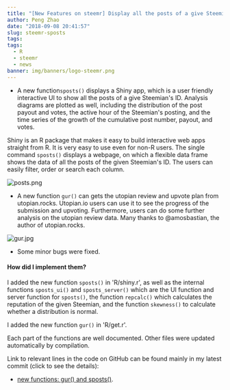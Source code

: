 ```yaml
---
title: "[New Features on steemr] Display all the posts of a give Steemian with statistics, and get the utopian review and upvote plan!"
author: Peng Zhao
date: "2018-09-08 20:41:57"
slug: steemr-sposts
tags: 
tags: 
  - R
  - steemr
  - news
banner: img/banners/logo-steemr.png
---
```



- A new function`sposts()` displays a Shiny app, which is a user friendly interactive UI to show all the posts of a give Steemian's ID.  Analysis diagrams are plotted as well, including the distribution of the post payout and votes, the active hour of the Steemian's posting, and the time series of the growth of the cumulative post number, payout, and votes.  

<!--more-->


  Shiny is an R package that makes it easy to build interactive web apps straight from R. It is very easy to use even for non-R users. The single command `sposts()`  displays a webpage, on which a flexible data frame shows the data of all the posts of the given Steemian's ID. The users can easily filter, order or search each column.

![posts.png](https://cdn.steemitimages.com/DQmeJTjCY9tCNFdgtD8Jq3YoVprnoBfD9BK7D8vcTE4gYvn/posts.png)

- A new function `gur()` can gets the utopian review and upvote plan from utopian.rocks. Utopian.io users can use it to see the progress of the submission and upvoting. Furthermore, users can do some further analysis on the utopian review data. Many thanks to @amosbastian, the author of utopian.rocks.

![gur.jpg](https://cdn.steemitimages.com/DQmTDMpU6AX2FSCk2npyJPzmHW95kGWcYViJztfRKmYTa8W/gur.jpg)

- Some minor bugs were fixed.

#### How did I implement them?

I added the new function `sposts()` in  'R/shiny.r', as well as the internal functions `sposts_ui()` and `sposts_server()`  which are the UI function and server function for `sposts()`, the function `repcalc()` which calculates the reputation of the given Steemian, and the function `skewness()` to calculate whether a distribution is normal. 

I added the new function `gur()` in 'R/get.r'.

Each part of the functions are well documented. Other files were updated automatically by compilation. 

Link to relevant lines in the code on GitHub can be found mainly in my latest commit (click to see the details):

- [new functions: gur() and sposts()](https://github.com/pzhaonet/steemr/commit/108da330916dfa4d2aa472a95e09911b60c9b8b9).


